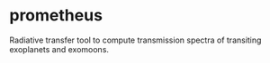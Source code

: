 # prometheus
Radiative transfer tool to compute transmission spectra of transiting exoplanets and exomoons.
